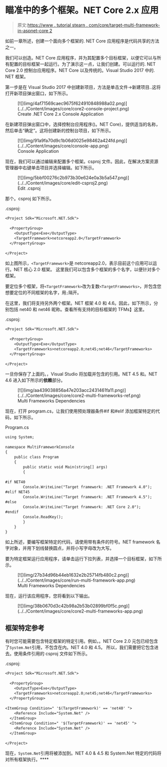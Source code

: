 # 瞄准中的多个框架。NET Core 2.x 应用

> 原文:[https://www . tutorial stearn . com/core/target-multi-framework-in-aspnet-core 2](https://www.tutorialsteacher.com/core/target-multiple-frameworks-in-aspnet-core2)

如前一章所述，创建一个面向多个框架的. NET Core 应用程序是代码共享的方法之一。

我们可以创造。NET Core 应用程序，并为其配置多个目标框架，以便它可以与所有配置的目标框架一起运行。为了演示这一点，让我们创建。可以运行的. NET Core 2.0 控制台应用程序。NET Core 以及传统的。Visual Studio 2017 中的. NET 框架。

第一步是在 Visual Studio 2017 中创建新项目，方法是单击文件->新建项目..这将打开新项目弹出窗口，如下所示。

<figure>[![](img/4af71569caec9675f624910848988a02.png)](../../Content/images/core/core2-console-project.png)

<figcaption>Create .NET Core 2.x Console Application</figcaption>

</figure>

在新建项目弹出窗口中，选择控制台应用程序()。NET Core)，提供适当的名称，然后单击“确定”。这将创建新的控制台项目，如下所示。

<figure>[![](img/91a9fa70d9c1b06d0025e98462a424fd.png)](../../Content/images/core/console-app.png)

<figcaption>Console Application</figcaption>

</figure>

现在，我们可以通过编辑来配置多个框架。csproj 文件。因此，在解决方案资源管理器中右键单击项目并选择编辑<project-name>。如下所示。</project-name>

<figure>[![](img/5bbf00276c2b973b30e624e0a3b5a547.png)](../../Content/images/core/edit-csproj2.png)

<figcaption>Edit .csproj</figcaption>

</figure>

那个。csproj 如下所示。

.csproj: 

```
<Project Sdk="Microsoft.NET.Sdk">

  <PropertyGroup>
    <OutputType>Exe</OutputType>
    <TargetFramework>netcoreapp2.0</TargetFramework>
  </PropertyGroup>

</Project> 
```

如上图所示，`<TargetFramework>`是 netcoreapp2.0，表示目前这个应用可以运行。NET 核心 2.0 框架。 这里我们可以包含多个框架的多个名字，以便针对多个框架。

要定位多个框架，将`<TargetFramework>`改为复数`<TargetFrameworks>`，并包含您想要定位的不同框架的名字，用`;`隔开。

在这里，我们将支持另外两个框架。NET 框架 4.0 和 4.6。因此，如下所示，分别包括 net40 和 net46 昵称。查看所有支持的目标框架的 TFMs】这里。

.csproj: 

```
<Project Sdk="Microsoft.NET.Sdk">

  <PropertyGroup>
    <OutputType>Exe</OutputType>
    <TargetFrameworks>netcoreapp2.0;net45;net46</TargetFrameworks>
  </PropertyGroup>

</Project> 
```

一旦你保存了上面的。，Visual Studio 将加载并包含的引用。NET 4.5 和。NET 4.6 进入如下所示的**依赖**部分。

<figure>[![](img/aa439038856a47e203acc2431461fa11.png)](../../Content/images/core/core2-multi-frameworks-ref.png)

<figcaption>Multi Frameworks Dependencies</figcaption>

</figure>

现在，打开 program.cs，让我们使用预处理器条件#if 和#elif 添加框架特定的代码，如下所示。

Program.cs 

```
using System;

namespace MultiFrameworkConsole
{
    public class Program
    {
        public static void Main(string[] args)
        {

#if NET40
        Console.WriteLine("Target framework: .NET Framework 4.0");
#elif NET45
        Console.WriteLine("Target framework: .NET Framework 4.5");
#else
        Console.WriteLine("Target framework: .NET Core 2.0");
#endif
        Console.ReadKey();
        }
    }
} 
```

如上所述，要编写框架特定的代码，请使用带有条件的符号。NET framework 名字对象，并用下划线替换圆点，并将小写字母改为大写。

要为特定框架运行应用程序，请单击运行下拉列表，并选择一个目标框架，如下所示。

<figure>[![](img/27b34d96b44eb1632e2b25714fb480c2.png)](../../Content/images/core/run-multi-framework-app.png)

<figcaption>Multi Frameworks Dependencies</figcaption>

</figure>

现在，运行该应用程序，您将看到以下输出。

<figure>[![](img/38b0670d3c42b98a2b53b02899bf0f5c.png)](../../Content/images/core/core2-multi-frameworks-app.png)</figure>

## 框架特定参考

有时您可能需要包含特定框架的特定引用。例如，。NET Core 2.0 元包已经包含了`System.Net`引用，不包含在内。NET 4.0 和 4.5。 所以，我们需要把它包含进去。使用条件引用的 csproj 文件如下所示。

.csproj: 

```
<Project Sdk="Microsoft.NET.Sdk">

  <PropertyGroup>
    <OutputType>Exe</OutputType>
    <TargetFrameworks>netcoreapp2.0;net45;net46</TargetFrameworks>
  </PropertyGroup>

<ItemGroup Condition=" '$(TargetFramework)' == 'net40' ">
    <Reference Include="System.Net" />
  </ItemGroup>
  <ItemGroup Condition=" '$(TargetFramework)' == 'net45' ">
    <Reference Include="System.Net" />
  </ItemGroup>

</Project> 
```

现在，`System.Net`引用将被添加到。NET 4.0 & 4.5 和 System.Net 特定的代码将对所有框架执行。****